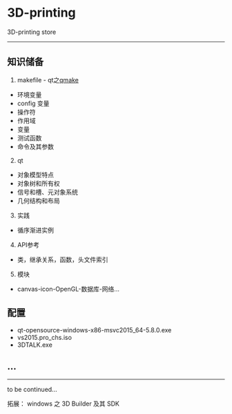 # 3D-printing

3D-printing store

---

## 知识储备

1. makefile - qt之[qmake](http://www.kuqin.com/qtdocument/qmake-manual-5.html)
- 环境变量
- config 变量
- 操作符
- 作用域
- 变量
- 测试函数
- 命令及其参数

2. qt
- 对象模型特点
- 对象树和所有权
- 信号和槽、元对象系统
- 几何结构和布局

3. 实践
- 循序渐进实例

4. API参考
- 类，继承关系，函数，头文件索引

5. 模块
- canvas-icon-OpenGL-数据库-网络...

## 配置

- qt-opensource-windows-x86-msvc2015_64-5.8.0.exe
- vs2015.pro_chs.iso
- 3DTALK.exe

## ...




---

to be continued...

拓展：
windows 之 3D Builder 及其 SDK
